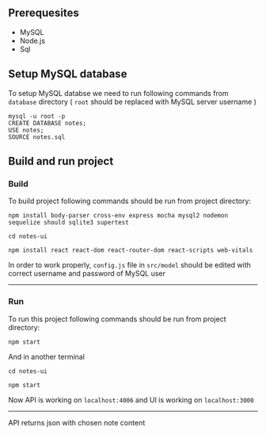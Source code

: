 

## Prerequesites
* MySQL
* Node.js
* Sql

## Setup MySQL database
To setup MySQL databse we need to run following commands from `database` directory ( `root` should be replaced with MySQL server username )
```
mysql -u root -p
CREATE DATABASE notes;
USE notes;
SOURCE notes.sql
```
## Build and run project
### Build
To build project following commands should be run from project directory:
```
npm install body-parser cross-env express mocha mysql2 nodemon sequelize should sqlite3 supertest

cd notes-ui

npm install react react-dom react-router-dom react-scripts web-vitals
```
In order to work properly, `config.js` file in `src/model` should be edited with correct username and password of MySQL user  
***
### Run
To run this project following commands should be run from project directory:
```
npm start
```
And in another terminal
```
cd notes-ui

npm start
```
Now API is working on `localhost:4006` and UI is working on `localhost:3000`
***

API returns json with chosen note content
